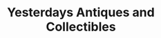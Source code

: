 ---
title: "Yesterdays Antiques and Collectibles"
url: /livonia/yesterdays-antiques-and-collectibles/
shop: antiques
---